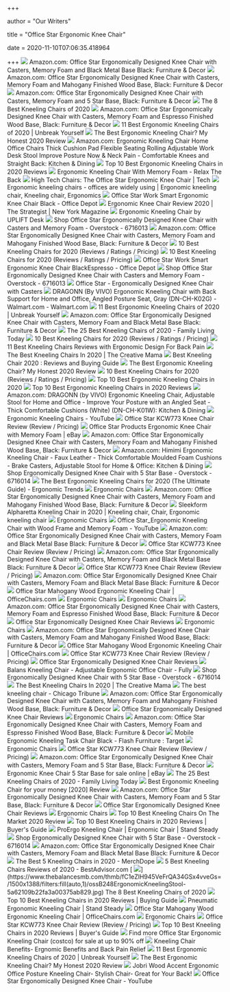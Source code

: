 +++
        
author = "Our Writers"
        
title = "Office Star Ergonomic Knee Chair"
        
date = 2020-11-10T07:06:35.418964
        
+++
[ ![](https://images-na.ssl-images-amazon.com/images/I/71AOmbsY7ML._AC_SL1500_.jpg)](https://images-na.ssl-images-amazon.com/images/I/71AOmbsY7ML._AC_SL1500_.jpg) Amazon.com: Office Star Ergonomically Designed Knee Chair with Casters,  Memory Foam and Black Metal Base Black: Furniture & Decor
[ ![](https://images-na.ssl-images-amazon.com/images/I/71tCuqso3XL._AC_SL1500_.jpg)](https://images-na.ssl-images-amazon.com/images/I/71tCuqso3XL._AC_SL1500_.jpg) Amazon.com: Office Star Ergonomically Designed Knee Chair with Casters,  Memory Foam and Mahogany Finished Wood Base, Black: Furniture & Decor
[ ![](https://images-na.ssl-images-amazon.com/images/I/71T6rgNJPML._AC_SX355_.jpg)](https://images-na.ssl-images-amazon.com/images/I/71T6rgNJPML._AC_SX355_.jpg) Amazon.com: Office Star Ergonomically Designed Knee Chair with Casters,  Memory Foam and 5 Star Base, Black: Furniture & Decor
[ ![](https://www.thebalancesmb.com/thmb/lpaPxSyQ45eao7TYQvZWIjNZBSc=/1050x788/smart/filters:no_upscale()/61S2q6Ls8ML._AC_SL1200_-c1224d5ac15048c8b9b89c060cd1ddba.jpg)](https://www.thebalancesmb.com/thmb/lpaPxSyQ45eao7TYQvZWIjNZBSc=/1050x788/smart/filters:no_upscale()/61S2q6Ls8ML._AC_SL1200_-c1224d5ac15048c8b9b89c060cd1ddba.jpg) The 8 Best Kneeling Chairs of 2020
[ ![](https://images-na.ssl-images-amazon.com/images/I/71OWA8Oz10L._AC_SX355_.jpg)](https://images-na.ssl-images-amazon.com/images/I/71OWA8Oz10L._AC_SX355_.jpg) Amazon.com: Office Star Ergonomically Designed Knee Chair with Casters,  Memory Foam and Espresso Finished Wood Base, Black: Furniture & Decor
[ ![](https://images-na.ssl-images-amazon.com/images/I/41pQNku4GRL.jpg)](https://images-na.ssl-images-amazon.com/images/I/41pQNku4GRL.jpg) 11 Best Ergonomic Kneeling Chairs of 2020 | Unbreak Yourself
[ ![](https://ergonomicshealth.com/wp-content/uploads/2018/05/kneeling-chair-1-1.jpg)](https://ergonomicshealth.com/wp-content/uploads/2018/05/kneeling-chair-1-1.jpg) The Best Ergonomic Kneeling Chair? My Honest 2020 Review
[ ![](https://images-na.ssl-images-amazon.com/images/I/81gqCUvne3L._AC_SX522_.jpg)](https://images-na.ssl-images-amazon.com/images/I/81gqCUvne3L._AC_SX522_.jpg) Amazon.com: Ergonomic Kneeling Chair Home Office Chairs Thick Cushion Pad  Flexible Seating Rolling Adjustable Work Desk Stool Improve Posture Now &  Neck Pain - Comfortable Knees and Straight Back: Kitchen & Dining
[ ![](https://themecountry.com/reviews/wp-content/uploads/2018/03/B01GF6D5T0.jpg)](https://themecountry.com/reviews/wp-content/uploads/2018/03/B01GF6D5T0.jpg) Top 10 Best Ergonomic Kneeling Chairs in 2020 Reviews
[ ![](http://cdn.shopify.com/s/files/1/0011/1273/5803/products/f1442_kneelingchair_600_1_600x.jpg?v=1571610398)](http://cdn.shopify.com/s/files/1/0011/1273/5803/products/f1442_kneelingchair_600_1_600x.jpg?v=1571610398) Ergonomic Kneeling Chair With Memory Foam - Relax The Back
[ ![](https://www.whereisalicecreed.com/wp-content/uploads/2014/07/support-women-big-240x300.jpg)](https://www.whereisalicecreed.com/wp-content/uploads/2014/07/support-women-big-240x300.jpg) High Tech Chairs: The Office Star Ergonomic Knee Chair | Tech
[ ![](https://i.pinimg.com/originals/84/d7/8f/84d78f768ea04fe99fc0d549ea471f80.jpg)](https://i.pinimg.com/originals/84/d7/8f/84d78f768ea04fe99fc0d549ea471f80.jpg) Ergonomic kneeling chairs - offices are widely using | Ergonomic kneeling  chair, Kneeling chair, Ergonomics
[ ![](https://media.officedepot.com/image/upload/b_rgb:FFFFFF,c_pad,dpr_1.0,f_auto,h_666,q_auto,w_500/c_pad,h_666,w_500/v1/products/112678/112678_o60?pgw=1)](https://media.officedepot.com/image/upload/b_rgb:FFFFFF,c_pad,dpr_1.0,f_auto,h_666,q_auto,w_500/c_pad,h_666,w_500/v1/products/112678/112678_o60?pgw=1) Office Star Work Smart Ergonomic Knee Chair Black - Office Depot
[ ![](https://pyxis.nymag.com/v1/imgs/1d6/334/4ce57349bc3bdfe8ef58a2263d3c452d9d-21-kneeling-chair.rhorizontal.w600.jpg)](https://pyxis.nymag.com/v1/imgs/1d6/334/4ce57349bc3bdfe8ef58a2263d3c452d9d-21-kneeling-chair.rhorizontal.w600.jpg) Ergonomic Knee Chair Review 2020 | The Strategist | New York Magazine
[ ![](https://www.upliftdesk.com/content/img/product-tabs/kneeling-stool-product-tab-1.jpg)](https://www.upliftdesk.com/content/img/product-tabs/kneeling-stool-product-tab-1.jpg) Ergonomic Kneeling Chair by UPLIFT Desk
[ ![](https://ak1.ostkcdn.com/images/products/6716013/Office-Star-Ergonomically-Designed-Knee-Chair-with-Casters-and-Memory-Foam-67e273ee-376e-4d47-bc60-500c53980d39.jpg)](https://ak1.ostkcdn.com/images/products/6716013/Office-Star-Ergonomically-Designed-Knee-Chair-with-Casters-and-Memory-Foam-67e273ee-376e-4d47-bc60-500c53980d39.jpg) Shop Office Star Ergonomically Designed Knee Chair with Casters and Memory  Foam - Overstock - 6716013
[ ![](https://m.media-amazon.com/images/I/51Lkc1sAqfL._AC_UL400_.jpg)](https://m.media-amazon.com/images/I/51Lkc1sAqfL._AC_UL400_.jpg) Amazon.com: Office Star Ergonomically Designed Knee Chair with Casters,  Memory Foam and Mahogany Finished Wood Base, Black: Furniture & Decor
[ ![](https://www.btod.com/blog/wp-content/uploads/2019/10/best-kneeling-chairs-2020-blog-header.jpg)](https://www.btod.com/blog/wp-content/uploads/2019/10/best-kneeling-chairs-2020-blog-header.jpg) 10 Best Kneeling Chairs for 2020 (Reviews / Ratings / Pricing)
[ ![](https://www.btod.com/blog/wp-content/uploads/2018/08/kneeling-chair-dragonnc.jpg)](https://www.btod.com/blog/wp-content/uploads/2018/08/kneeling-chair-dragonnc.jpg) 10 Best Kneeling Chairs for 2020 (Reviews / Ratings / Pricing)
[ ![](https://media.officedepot.com/image/upload/b_rgb:FFFFFF,c_pad,dpr_1.0,f_auto,h_666,q_auto,w_500/c_pad,h_666,w_500/v1/products/112759/112759_o03_back?pgw=1)](https://media.officedepot.com/image/upload/b_rgb:FFFFFF,c_pad,dpr_1.0,f_auto,h_666,q_auto,w_500/c_pad,h_666,w_500/v1/products/112759/112759_o03_back?pgw=1) Office Star Work Smart Ergonomic Knee Chair BlackEspresso - Office Depot
[ ![](https://ak1.ostkcdn.com/images/products/6716013/Office-Star-Ergonomically-Designed-Knee-Chair-with-Casters-and-Memory-Foam-a800f033-b17d-4327-9d6d-47db8c1b707c.jpg)](https://ak1.ostkcdn.com/images/products/6716013/Office-Star-Ergonomically-Designed-Knee-Chair-with-Casters-and-Memory-Foam-a800f033-b17d-4327-9d6d-47db8c1b707c.jpg) Shop Office Star Ergonomically Designed Knee Chair with Casters and Memory  Foam - Overstock - 6716013
[ ![](https://sep.yimg.com/ay/yhst-69132573917032/office-star-ergonomically-designed-knee-chair-with-casters-1.gif)](https://sep.yimg.com/ay/yhst-69132573917032/office-star-ergonomically-designed-knee-chair-with-casters-1.gif) Office Star - Ergonomically Designed Knee Chair with Casters
[ ![](https://i5.walmartimages.com/asr/27785c6e-0a7b-44f0-b384-180196975afb.c5c42d2f9dcb30bddbc38c871af97756.jpeg)](https://i5.walmartimages.com/asr/27785c6e-0a7b-44f0-b384-180196975afb.c5c42d2f9dcb30bddbc38c871af97756.jpeg) DRAGONN (By VIVO) Ergonomic Kneeling Chair with Back Support for Home and  Office, Angled Posture Seat, Gray (DN-CH-K02G) - Walmart.com - Walmart.com
[ ![](https://unbreakyourself.com/wp-content/uploads/2020/02/Best-Ergonomic-Kneeling-Chairs.png)](https://unbreakyourself.com/wp-content/uploads/2020/02/Best-Ergonomic-Kneeling-Chairs.png) 11 Best Ergonomic Kneeling Chairs of 2020 | Unbreak Yourself
[ ![](https://images-na.ssl-images-amazon.com/images/I/61rlHLG%2BQ9L._AC_SL1155_.jpg)](https://images-na.ssl-images-amazon.com/images/I/61rlHLG%2BQ9L._AC_SL1155_.jpg) Amazon.com: Office Star Ergonomically Designed Knee Chair with Casters,  Memory Foam and Black Metal Base Black: Furniture & Decor
[ ![](https://m.media-amazon.com/images/I/41amPWLyuyL.jpg)](https://m.media-amazon.com/images/I/41amPWLyuyL.jpg) The 25 Best Kneeling Chairs of 2020 - Family Living Today
[ ![](https://www.btod.com/blog/wp-content/uploads/2018/08/kneeling-chair-base-jazzy.jpg)](https://www.btod.com/blog/wp-content/uploads/2018/08/kneeling-chair-base-jazzy.jpg) 10 Best Kneeling Chairs for 2020 (Reviews / Ratings / Pricing)
[ ![](https://bestratedofficechair.com/wp-content/uploads/2019/05/Adjustable-Kneeling-Chairs-for-Home-and-Office-1024x1024.jpg)](https://bestratedofficechair.com/wp-content/uploads/2019/05/Adjustable-Kneeling-Chairs-for-Home-and-Office-1024x1024.jpg) 11 Best Kneeling Chairs Reviews with Ergonomic Design For Back Pain
[ ![](https://thecreativemama.com/wp-content/uploads/2019/06/KneelingChair.jpg)](https://thecreativemama.com/wp-content/uploads/2019/06/KneelingChair.jpg) The Best Kneeling Chairs In 2020 | The Creative Mama
[ ![](https://ergotribe.com/wp-content/uploads/2017/07/best-kneeling-chair.jpg)](https://ergotribe.com/wp-content/uploads/2017/07/best-kneeling-chair.jpg) Best Kneeling Chair 2020 : Reviews and Buying Guide
[ ![](https://m.media-amazon.com/images/I/31-jfKTCqzL.jpg)](https://m.media-amazon.com/images/I/31-jfKTCqzL.jpg) The Best Ergonomic Kneeling Chair? My Honest 2020 Review
[ ![](https://www.btod.com/blog/wp-content/uploads/2018/08/kneeling-chair-thatis.jpg)](https://www.btod.com/blog/wp-content/uploads/2018/08/kneeling-chair-thatis.jpg) 10 Best Kneeling Chairs for 2020 (Reviews / Ratings / Pricing)
[ ![](https://officegearzone.com/wp-content/uploads/2017/11/Top-10-Best-Ergonomic-Kneeling-Chairs-in-2017.jpg)](https://officegearzone.com/wp-content/uploads/2017/11/Top-10-Best-Ergonomic-Kneeling-Chairs-in-2017.jpg) Top 10 Best Ergonomic Kneeling Chairs in 2020
[ ![](https://themecountry.com/reviews/wp-content/uploads/2018/03/B0798P31S5.jpg)](https://themecountry.com/reviews/wp-content/uploads/2018/03/B0798P31S5.jpg) Top 10 Best Ergonomic Kneeling Chairs in 2020 Reviews
[ ![](https://images-na.ssl-images-amazon.com/images/I/61JEdv%2BrK-L._AC_SL1000_.jpg)](https://images-na.ssl-images-amazon.com/images/I/61JEdv%2BrK-L._AC_SL1000_.jpg) Amazon.com: DRAGONN (by VIVO) Ergonomic Kneeling Chair, Adjustable Stool  for Home and Office - Improve Your Posture with an Angled Seat - Thick  Comfortable Cushions (White) (DN-CH-K01W): Kitchen & Dining
[ ![](https://i.ytimg.com/vi/e-0Xfg21Qgg/hqdefault.jpg)](https://i.ytimg.com/vi/e-0Xfg21Qgg/hqdefault.jpg) Ergonomic Kneeling Chairs - YouTube
[ ![](https://www.btod.com/blog/wp-content/uploads/2019/10/os-kcw773-blog-header.jpg)](https://www.btod.com/blog/wp-content/uploads/2019/10/os-kcw773-blog-header.jpg) Office Star KCW773 Knee Chair Review (Review / Pricing)
[ ![](https://i.ebayimg.com/images/g/wBIAAOSwfHZe36JQ/s-l400.jpg)](https://i.ebayimg.com/images/g/wBIAAOSwfHZe36JQ/s-l400.jpg) Office Star Products Ergonomic Knee Chair with Memory Foam | eBay
[ ![](https://m.media-amazon.com/images/I/51cqPcXmZPL._AC_UL400_.jpg)](https://m.media-amazon.com/images/I/51cqPcXmZPL._AC_UL400_.jpg) Amazon.com: Office Star Ergonomically Designed Knee Chair with Casters,  Memory Foam and Mahogany Finished Wood Base, Black: Furniture & Decor
[ ![](https://images-na.ssl-images-amazon.com/images/I/71PRvPaqJrL._AC_SL1500_.jpg)](https://images-na.ssl-images-amazon.com/images/I/71PRvPaqJrL._AC_SL1500_.jpg) Amazon.com: Himimi Ergonomic Kneeling Chair - Faux Leather - Thick  Comfortable Moulded Foam Cushions - Brake Casters, Adjustable Stool for  Home & Office: Kitchen & Dining
[ ![](https://ak1.ostkcdn.com/images/products/is/images/direct/aa8789630707291be8e23827aa7020c2eca834db/Mobile-Wooden-Ergonomic-Kneeling-Office-Chair-in-Black-Fabric_320.jpg?impolicy=medium&imwidth=200)](https://ak1.ostkcdn.com/images/products/is/images/direct/aa8789630707291be8e23827aa7020c2eca834db/Mobile-Wooden-Ergonomic-Kneeling-Office-Chair-in-Black-Fabric_320.jpg?impolicy=medium&imwidth=200) Shop Ergonomically Designed Knee Chair with 5 Star Base - Overstock -  6716014
[ ![](http://ergonomictrends.com/wp-content/uploads/2017/07/ergonomic-kneeling-chairs-reviews.png)](http://ergonomictrends.com/wp-content/uploads/2017/07/ergonomic-kneeling-chairs-reviews.png) The Best Ergonomic Kneeling Chairs for 2020 (The Ultimate Guide) - Ergonomic  Trends
[ ![](https://cdn.shopify.com/s/files/1/2477/9444/products/yhst-138104251258022_2384_136585562_large.jpg?v=1508649162)](https://cdn.shopify.com/s/files/1/2477/9444/products/yhst-138104251258022_2384_136585562_large.jpg?v=1508649162) Ergonomic Chairs
[ ![](https://m.media-amazon.com/images/I/8109W6RCfpL._AC_UL400_.jpg)](https://m.media-amazon.com/images/I/8109W6RCfpL._AC_UL400_.jpg) Amazon.com: Office Star Ergonomically Designed Knee Chair with Casters,  Memory Foam and Mahogany Finished Wood Base, Black: Furniture & Decor
[ ![](https://i.pinimg.com/474x/97/7c/b1/977cb1afc1475a2fab742e2555bd7712.jpg)](https://i.pinimg.com/474x/97/7c/b1/977cb1afc1475a2fab742e2555bd7712.jpg) Sleekform Alpharetta Kneeling Chair in 2020 | Kneeling chair, Chair, Ergonomic  kneeling chair
[ ![](https://cdn.shopify.com/s/files/1/2477/9444/products/yhst-138104251258022_2384_145320560_large.jpg?v=1508649162)](https://cdn.shopify.com/s/files/1/2477/9444/products/yhst-138104251258022_2384_145320560_large.jpg?v=1508649162) Ergonomic Chairs
[ ![](https://i.ytimg.com/vi/fTCdF06Q4LM/maxresdefault.jpg)](https://i.ytimg.com/vi/fTCdF06Q4LM/maxresdefault.jpg) Office Star_Ergonomic Kneeling Chair with Wood Frame and Memory Foam -  YouTube
[ ![](https://m.media-amazon.com/images/S/aplus-media/sota/efea8e91-51a2-42c2-a62c-e0171c40cbb3._CR0,0,300,300_PT0_SX300__.jpg)](https://m.media-amazon.com/images/S/aplus-media/sota/efea8e91-51a2-42c2-a62c-e0171c40cbb3._CR0,0,300,300_PT0_SX300__.jpg) Amazon.com: Office Star Ergonomically Designed Knee Chair with Casters,  Memory Foam and Black Metal Base Black: Furniture & Decor
[ ![](https://www.btod.com/blog/wp-content/uploads/2019/10/os-kcw773-kneeling-portability.jpg)](https://www.btod.com/blog/wp-content/uploads/2019/10/os-kcw773-kneeling-portability.jpg) Office Star KCW773 Knee Chair Review (Review / Pricing)
[ ![](https://m.media-amazon.com/images/S/aplus-media/sota/384debf6-5769-4952-90d9-6661deed185b._CR0,0,300,300_PT0_SX300__.jpg)](https://m.media-amazon.com/images/S/aplus-media/sota/384debf6-5769-4952-90d9-6661deed185b._CR0,0,300,300_PT0_SX300__.jpg) Amazon.com: Office Star Ergonomically Designed Knee Chair with Casters,  Memory Foam and Black Metal Base Black: Furniture & Decor
[ ![](https://www.btod.com/blog/wp-content/uploads/2019/10/os-kcw773-review-featured.jpg)](https://www.btod.com/blog/wp-content/uploads/2019/10/os-kcw773-review-featured.jpg) Office Star KCW773 Knee Chair Review (Review / Pricing)
[ ![](https://m.media-amazon.com/images/S/aplus-media/sota/413886ca-75e7-45d7-9292-071394ac754b._CR0,0,300,300_PT0_SX300__.jpg)](https://m.media-amazon.com/images/S/aplus-media/sota/413886ca-75e7-45d7-9292-071394ac754b._CR0,0,300,300_PT0_SX300__.jpg) Amazon.com: Office Star Ergonomically Designed Knee Chair with Casters,  Memory Foam and Black Metal Base Black: Furniture & Decor
[ ![](https://res.cloudinary.com/powerreviews/image/upload/f_auto,q_auto,h_768,w_auto/d_portal-no-product-image_ttlfpi.svg/prod/dangayc8vragnl39qcp0.jpg)](https://res.cloudinary.com/powerreviews/image/upload/f_auto,q_auto,h_768,w_auto/d_portal-no-product-image_ttlfpi.svg/prod/dangayc8vragnl39qcp0.jpg) Office Star Mahogany Wood Ergonomic Kneeling Chair | OfficeChairs.com
[ ![](https://cdn.shopify.com/s/files/1/2477/9444/products/yhst-138104251258022_2384_185482142_large.jpg?v=1508649114)](https://cdn.shopify.com/s/files/1/2477/9444/products/yhst-138104251258022_2384_185482142_large.jpg?v=1508649114) Ergonomic Chairs
[ ![](https://cdn.shopify.com/s/files/1/2477/9444/products/yhst-138104251258022_2381_5699365049_f7aaaf32-0cff-4c15-a88b-068ef47213a9_large.jpg?v=1508649444)](https://cdn.shopify.com/s/files/1/2477/9444/products/yhst-138104251258022_2381_5699365049_f7aaaf32-0cff-4c15-a88b-068ef47213a9_large.jpg?v=1508649444) Ergonomic Chairs
[ ![](https://m.media-amazon.com/images/I/51OU82hb9IL._AC_UL400_.jpg)](https://m.media-amazon.com/images/I/51OU82hb9IL._AC_UL400_.jpg) Amazon.com: Office Star Ergonomically Designed Knee Chair with Casters,  Memory Foam and Espresso Finished Wood Base, Black: Furniture & Decor
[ ![](http://kneelingchairreviews.org/wp-content/uploads/2015/04/1-591x270.png)](http://kneelingchairreviews.org/wp-content/uploads/2015/04/1-591x270.png) Office Star Ergonomically Designed Knee Chair Reviews
[ ![](https://cdn.shopify.com/s/files/1/2477/9444/products/710pYs46uJL._SL1500_large.jpg?v=1561068642)](https://cdn.shopify.com/s/files/1/2477/9444/products/710pYs46uJL._SL1500_large.jpg?v=1561068642) Ergonomic Chairs
[ ![](https://m.media-amazon.com/images/I/710UEsDfbZL._AC_UL400_.jpg)](https://m.media-amazon.com/images/I/710UEsDfbZL._AC_UL400_.jpg) Amazon.com: Office Star Ergonomically Designed Knee Chair with Casters,  Memory Foam and Mahogany Finished Wood Base, Black: Furniture & Decor
[ ![](https://s7d9.scene7.com/is/image/OfficeChairscom/OFF-599402_zom?$Product_Listing$)](https://s7d9.scene7.com/is/image/OfficeChairscom/OFF-599402_zom?$Product_Listing$) Office Star Mahogany Wood Ergonomic Kneeling Chair | OfficeChairs.com
[ ![](https://www.btod.com/blog/wp-content/uploads/2019/10/os-kcw773-kneeling-seat-comfort-cushion.jpg)](https://www.btod.com/blog/wp-content/uploads/2019/10/os-kcw773-kneeling-seat-comfort-cushion.jpg) Office Star KCW773 Knee Chair Review (Review / Pricing)
[ ![](http://kneelingchairreviews.org/wp-content/uploads/2015/04/jobri-489x270.png)](http://kneelingchairreviews.org/wp-content/uploads/2015/04/jobri-489x270.png) Office Star Ergonomically Designed Knee Chair Reviews
[ ![](https://www.fully.com/media/catalog/product/cache/0403c939416b062257652d84420a5735/f/u/fully-balans-black-v2.jpg)](https://www.fully.com/media/catalog/product/cache/0403c939416b062257652d84420a5735/f/u/fully-balans-black-v2.jpg) Balans Kneeling Chair - Adjustable Ergonomic Office Chair - Fully
[ ![](https://ak1.ostkcdn.com/images/products/is/images/direct/952c0cd5d42bff8e7cff05b8b7802bafba1e2727/2xhome-Adjustable-Saddle-Stool-Backless-Chair-with-Forward-Tilting-Seat-great-for-Home-%26-Office%2C-Exam%2C-Waiting-Rooms-%26-More.jpg?impolicy=medium&imwidth=200)](https://ak1.ostkcdn.com/images/products/is/images/direct/952c0cd5d42bff8e7cff05b8b7802bafba1e2727/2xhome-Adjustable-Saddle-Stool-Backless-Chair-with-Forward-Tilting-Seat-great-for-Home-%26-Office%2C-Exam%2C-Waiting-Rooms-%26-More.jpg?impolicy=medium&imwidth=200) Shop Ergonomically Designed Knee Chair with 5 Star Base - Overstock -  6716014
[ ![](https://thecreativemama.com/wp-content/uploads/2019/06/KhalzKneelingChair.jpg)](https://thecreativemama.com/wp-content/uploads/2019/06/KhalzKneelingChair.jpg) The Best Kneeling Chairs In 2020 | The Creative Mama
[ ![](https://www.chicagotribune.com/resizer/Vl4Z5laSnMZ9P-i3ysztzMvAuSQ=/1200x0/top/arc-anglerfish-arc2-prod-tronc.s3.amazonaws.com/public/BWJT3FHHB5C2HDGZBU32WBPOOY.jpg)](https://www.chicagotribune.com/resizer/Vl4Z5laSnMZ9P-i3ysztzMvAuSQ=/1200x0/top/arc-anglerfish-arc2-prod-tronc.s3.amazonaws.com/public/BWJT3FHHB5C2HDGZBU32WBPOOY.jpg) The best kneeling chair - Chicago Tribune
[ ![](https://m.media-amazon.com/images/I/81F4yuKZ9ML._AC_UL400_.jpg)](https://m.media-amazon.com/images/I/81F4yuKZ9ML._AC_UL400_.jpg) Amazon.com: Office Star Ergonomically Designed Knee Chair with Casters,  Memory Foam and Mahogany Finished Wood Base, Black: Furniture & Decor
[ ![](http://kneelingchairreviews.org/wp-content/uploads/2015/04/ty-597x270.png)](http://kneelingchairreviews.org/wp-content/uploads/2015/04/ty-597x270.png) Office Star Ergonomically Designed Knee Chair Reviews
[ ![](https://cdn.shopify.com/s/files/1/2477/9444/products/yhst-138104251258022_2384_138419771_large.jpg?v=1508649482)](https://cdn.shopify.com/s/files/1/2477/9444/products/yhst-138104251258022_2384_138419771_large.jpg?v=1508649482) Ergonomic Chairs
[ ![](https://m.media-amazon.com/images/I/61kJFzuLYyL._AC_UL400_.jpg)](https://m.media-amazon.com/images/I/61kJFzuLYyL._AC_UL400_.jpg) Amazon.com: Office Star Ergonomically Designed Knee Chair with Casters,  Memory Foam and Espresso Finished Wood Base, Black: Furniture & Decor
[ ![](https://target.scene7.com/is/image/Target/GUEST_d01108e8-94e8-415b-83f0-a283799f3400?wid=488&hei=488&fmt=pjpeg)](https://target.scene7.com/is/image/Target/GUEST_d01108e8-94e8-415b-83f0-a283799f3400?wid=488&hei=488&fmt=pjpeg) Mobile Ergonomic Kneeling Task Chair Black - Flash Furniture : Target
[ ![](https://cdn.shopify.com/s/files/1/2477/9444/products/yhst-138104251258022_2381_5710520118_95b82cae-4e07-4620-92e6-f71a9733887a_large.jpg?v=1508649372)](https://cdn.shopify.com/s/files/1/2477/9444/products/yhst-138104251258022_2381_5710520118_95b82cae-4e07-4620-92e6-f71a9733887a_large.jpg?v=1508649372) Ergonomic Chairs
[ ![](https://www.btod.com/blog/wp-content/uploads/2019/10/os-kcw773-kneeling-seat-comfort-top.jpg)](https://www.btod.com/blog/wp-content/uploads/2019/10/os-kcw773-kneeling-seat-comfort-top.jpg) Office Star KCW773 Knee Chair Review (Review / Pricing)
[ ![](https://images-na.ssl-images-amazon.com/images/I/81-qdYLd-%2BL._AC_UL160_SR160,160_.jpg)](https://images-na.ssl-images-amazon.com/images/I/81-qdYLd-%2BL._AC_UL160_SR160,160_.jpg) Amazon.com: Office Star Ergonomically Designed Knee Chair with Casters,  Memory Foam and 5 Star Base, Black: Furniture & Decor
[ ![](https://i.ebayimg.com/images/g/dY8AAOSwQ~VfctWT/s-l1600.jpg)](https://i.ebayimg.com/images/g/dY8AAOSwQ~VfctWT/s-l1600.jpg) Ergonomic Knee Chair 5 Star Base for sale online | eBay
[ ![](https://familylivingtoday.com/wp-content/uploads/2019/01/Homevol-Ergonomic-Kneeling-Chair.jpg?x34039)](https://familylivingtoday.com/wp-content/uploads/2019/01/Homevol-Ergonomic-Kneeling-Chair.jpg?x34039) The 25 Best Kneeling Chairs of 2020 - Family Living Today
[ ![](https://x3g2v4y5.stackpathcdn.com/wp-content/uploads/2017/02/Best-Kneeling-Chairs.jpg)](https://x3g2v4y5.stackpathcdn.com/wp-content/uploads/2017/02/Best-Kneeling-Chairs.jpg) Best Ergonomic Kneeling Chair for your money [2020] Review
[ ![](https://images-na.ssl-images-amazon.com/images/I/61UZ4zofobL._AC_UL160_SR160,160_.jpg)](https://images-na.ssl-images-amazon.com/images/I/61UZ4zofobL._AC_UL160_SR160,160_.jpg) Amazon.com: Office Star Ergonomically Designed Knee Chair with Casters,  Memory Foam and 5 Star Base, Black: Furniture & Decor
[ ![](http://kneelingchairreviews.org/wp-content/uploads/2015/04/kc.png)](http://kneelingchairreviews.org/wp-content/uploads/2015/04/kc.png) Office Star Ergonomically Designed Knee Chair Reviews
[ ![](https://cdn.shopify.com/s/files/1/2477/9444/products/yhst-138104251258022_2381_5700516129_47ac0fd9-8290-4f0c-80ea-0ad6574cc6e4_large.jpg?v=1508649435)](https://cdn.shopify.com/s/files/1/2477/9444/products/yhst-138104251258022_2381_5700516129_47ac0fd9-8290-4f0c-80ea-0ad6574cc6e4_large.jpg?v=1508649435) Ergonomic Chairs
[ ![](https://tinygrab.com/wp-content/uploads/2020/06/Best-Kneeling-Chairs-Review.jpg)](https://tinygrab.com/wp-content/uploads/2020/06/Best-Kneeling-Chairs-Review.jpg) Top 10 Best Kneeling Chairs On The Market 2020 Review
[ ![](https://m.media-amazon.com/images/I/51GQSPWxByL.jpg)](https://m.media-amazon.com/images/I/51GQSPWxByL.jpg) Top 10 Best Kneeling Chairs in 2020 Reviews | Buyer's Guide
[ ![](https://cdn.shopify.com/s/files/1/0537/2729/products/proergo-ergonomic-kneeling-chair-kneeling-chair-stand-steady-chrknbl_1024x.jpg?v=1569142682)](https://cdn.shopify.com/s/files/1/0537/2729/products/proergo-ergonomic-kneeling-chair-kneeling-chair-stand-steady-chrknbl_1024x.jpg?v=1569142682) ProErgo Kneeling Chair | Ergonomic Chair | Stand Steady
[ ![](https://ak1.ostkcdn.com/images/products/7108879/Aragon-Ergonomic-Kneeling-Stool-P14605586.jpg?impolicy=medium&imwidth=200)](https://ak1.ostkcdn.com/images/products/7108879/Aragon-Ergonomic-Kneeling-Stool-P14605586.jpg?impolicy=medium&imwidth=200) Shop Ergonomically Designed Knee Chair with 5 Star Base - Overstock -  6716014
[ ![](https://m.media-amazon.com/images/S/aplus-media/sota/9ba78d57-a542-4d05-b31c-ddbf83ae724d._CR0,0,970,300_PT0_SX970__.jpg)](https://m.media-amazon.com/images/S/aplus-media/sota/9ba78d57-a542-4d05-b31c-ddbf83ae724d._CR0,0,970,300_PT0_SX970__.jpg) Amazon.com: Office Star Ergonomically Designed Knee Chair with Casters,  Memory Foam and Black Metal Base Black: Furniture & Decor
[ ![](https://merchdope.com/wp-content/uploads/2019/03/kneeling-chair.jpg)](https://merchdope.com/wp-content/uploads/2019/03/kneeling-chair.jpg) The Best 5 Kneeling Chairs in 2020 - MerchDope
[ ![](https://cdn.bestadvisor.com/reviews/ad/4c/ad4cecb1f21a2274e13702610b50cd09.jpg)](https://cdn.bestadvisor.com/reviews/ad/4c/ad4cecb1f21a2274e13702610b50cd09.jpg) 5 Best Kneeling Chairs Reviews of 2020 - BestAdvisor.com
[ ![](https://www.thebalancesmb.com/thmb/fC1eZlH945VeFrQA34GSx4vveGs=/1500x1388/filters:fill(auto,1)/ossB248ErgonomicKneelingStool-5a62109b22fa3a00375ab829.jpg)](https://www.thebalancesmb.com/thmb/fC1eZlH945VeFrQA34GSx4vveGs=/1500x1388/filters:fill(auto,1)/ossB248ErgonomicKneelingStool-5a62109b22fa3a00375ab829.jpg) The 8 Best Kneeling Chairs of 2020
[ ![](https://m.media-amazon.com/images/I/41o9tB0gCRL.jpg)](https://m.media-amazon.com/images/I/41o9tB0gCRL.jpg) Top 10 Best Kneeling Chairs in 2020 Reviews | Buying Guide
[ ![](http://cdn.shopify.com/s/files/1/0537/2729/products/pneumatic-ergonomic-kneeling-chair-stand-steady-chrknpnbl-2_1096eb31-b4e7-44f0-9f8d-b85b678e26cc_1200x1200.jpg?v=1602011751)](http://cdn.shopify.com/s/files/1/0537/2729/products/pneumatic-ergonomic-kneeling-chair-stand-steady-chrknpnbl-2_1096eb31-b4e7-44f0-9f8d-b85b678e26cc_1200x1200.jpg?v=1602011751) Pneumatic Ergonomic Kneeling Chair | Stand Steady
[ ![](https://s7d9.scene7.com/is/image/OfficeChairscom/OFF-DC420V-3_zom?$Product_Listing$)](https://s7d9.scene7.com/is/image/OfficeChairscom/OFF-DC420V-3_zom?$Product_Listing$) Office Star Mahogany Wood Ergonomic Kneeling Chair | OfficeChairs.com
[ ![](https://cdn.shopify.com/s/files/1/2477/9444/products/yhst-138104251258022_2384_161380891_large.jpg?v=1508649484)](https://cdn.shopify.com/s/files/1/2477/9444/products/yhst-138104251258022_2384_161380891_large.jpg?v=1508649484) Ergonomic Chairs
[ ![](https://www.btod.com/blog/wp-content/uploads/2019/10/lq2bkgg-review-header-360x240.jpg)](https://www.btod.com/blog/wp-content/uploads/2019/10/lq2bkgg-review-header-360x240.jpg) Office Star KCW773 Knee Chair Review (Review / Pricing)
[ ![](https://m.media-amazon.com/images/I/41RiesBk+QL.jpg)](https://m.media-amazon.com/images/I/41RiesBk+QL.jpg) Top 10 Best Kneeling Chairs in 2020 Reviews | Buyer's Guide
[ ![](https://pixl.varagesale.com/http://s3.amazonaws.com/hopshop-image-store-production/55525841/2ed8d96a4ff3b2f99fd041ae5c4ea721.jpg?_ver=large_uploader_thumbnail&w=640&h=640&fit=crop&s=ecd35d0563a7b2440ad265ac7581a469)](https://pixl.varagesale.com/http://s3.amazonaws.com/hopshop-image-store-production/55525841/2ed8d96a4ff3b2f99fd041ae5c4ea721.jpg?_ver=large_uploader_thumbnail&w=640&h=640&fit=crop&s=ecd35d0563a7b2440ad265ac7581a469) Find more Office Star Ergonomic Kneeling Chair (costco) for sale at up to  90% off
[ ![](https://kneelingofficechairs.com/wp-content/uploads/2013/10/benefits-300x216.png)](https://kneelingofficechairs.com/wp-content/uploads/2013/10/benefits-300x216.png) Kneeling Chair Benefits- Ergnomic Benefits and Back Pain Relief
[ ![](https://images-na.ssl-images-amazon.com/images/I/412GobAef3L.jpg)](https://images-na.ssl-images-amazon.com/images/I/412GobAef3L.jpg) 11 Best Ergonomic Kneeling Chairs of 2020 | Unbreak Yourself
[ ![](https://m.media-amazon.com/images/I/41kHigOjv6L.jpg)](https://m.media-amazon.com/images/I/41kHigOjv6L.jpg) The Best Ergonomic Kneeling Chair? My Honest 2020 Review
[ ![](https://cdn11.bigcommerce.com/s-rt1rv/images/stencil/1280x1280/products/215/717/JF1430__55973.1366995743.jpg?c=2)](https://cdn11.bigcommerce.com/s-rt1rv/images/stencil/1280x1280/products/215/717/JF1430__55973.1366995743.jpg?c=2) Jobri Wood Accent Ergonomic Office Posture Kneeling Chair- Stylish Chair-  Great for Your Back!
[ ![](https://i.ytimg.com/vi/kQ4bTbfPQBM/maxresdefault.jpg)](https://i.ytimg.com/vi/kQ4bTbfPQBM/maxresdefault.jpg) Office Star Ergonomically Designed Knee Chair - YouTube
